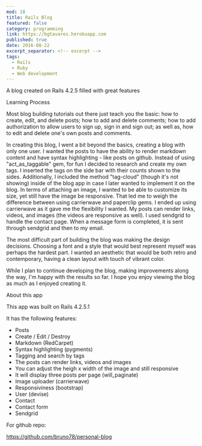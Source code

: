 ```yaml
---
mod: 18
title: Rails Blog
featured: false
category: programming
link: https://bgtavares.herokuapp.com
published: true
date: 2016-08-22
excerpt_separator: <!-- excerpt -->
tags:
  - Rails
  - Ruby
  - Web development
---
```


A blog created on Rails 4.2.5 filled with great features
<!-- excerpt -->

Learning Process

Most blog building tutorials out there just teach you the basic: how to create, edit, and delete posts; how to add and delete comments; how to add authorization to allow users to sign up, sign in and sign out; as well as, how to edit and delete one's own posts and comments.

In creating this blog, I went a bit beyond the basics, creating a blog with only one user. I wanted the posts to have the ability to render markdown content and have syntax highlighting - like posts on github. Instead of using "act_as_taggable" gem, for fun I decided to research and create my own tags. I inserted the tags on the side bar with their counts shown to the sides. Additionally, I included the method "tag-cloud" (though it's not showing) inside of the blog app in case I later wanted to implement it on the blog. In terms of attaching an image, I wanted to be able to customize its size, yet still have the image be responsive. That led me to weigh the difference between using carrierwave and paperclip gems. I ended up using carrierwave as it gave me the flexibility I wanted. My posts can render links, videos, and images (the videos are responsive as well). I used sendgrid to handle the contact page. When a message form is completed, it is sent through sendgrid and then to my email.

The most difficult part of building the blog was making the design decisions. Choosing a font and a style that would best represent myself was perhaps the hardest part. I wanted an aesthetic that would be both retro and contemporary, having a clean layout with touch of vibrant color.

While I plan to continue developing the blog, making improvements along the way, I'm happy with the results so far. I hope you enjoy viewing the blog as much as I enjoyed creating it.

About this app

This app was built on Rails 4.2.5.1

It has the following features:

* Posts
* Create / Edit / Destroy
* Markdown (RedCarpet)
* Syntax highlighting (pygments)
* Tagging and search by tags
* The posts can render links, videos and images
* You can adjust the heigh x width of the image and still responsive
* It will display three posts per page (will_paginate)
* Image uploader (carrierwave)
* Responsiviness (bootstrap)
* User (devise)
* Contact
* Contact form
* Sendgrid


For github repo:

<https://github.com/bruno78/personal-blog>
